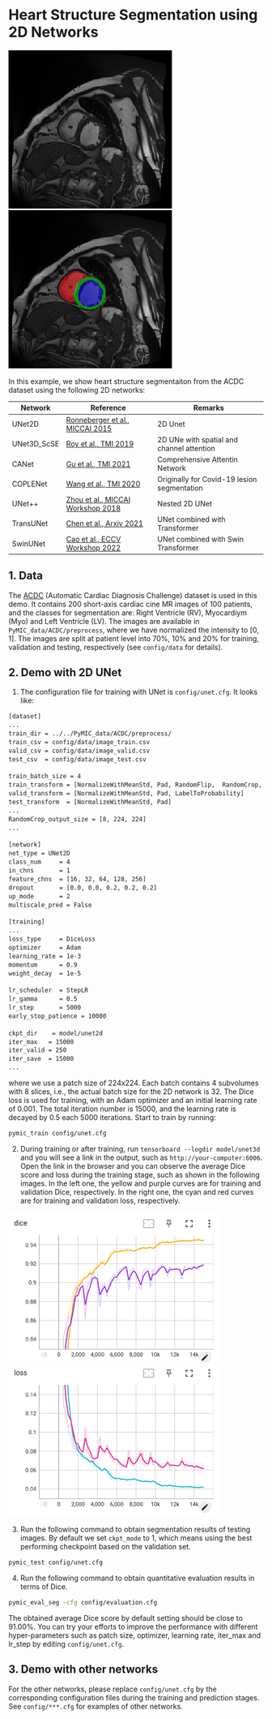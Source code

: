# Heart Structure Segmentation using 2D Networks
<img src="./picture/image.png"/> <img src="./picture/seg.png"/> 

In this example, we show heart structure segmentaiton from the ACDC dataset using the following 2D networks:

|Network  |Reference | Remarks|
|---|---| ---|
|UNet2D | [Ronneberger et al., MICCAI 2015][unet_paper]|  2D Unet|
|UNet3D_ScSE |[Roy et al., TMI 2019][scse_paper]| 2D UNe with spatial and channel attention |
|CANet| [Gu et al., TMI 2021][canet_paper]| Comprehensive Attentin Network|
|COPLENet | [Wang et al., TMI 2020][coplenet]| Originally for Covid-19 lesion segmentation|
|UNet++ | [Zhou et al., MICCAI Workshop 2018][unet++]| Nested 2D UNet |
|TransUNet | [Chen et al., Arxiv 2021][transunet]|  UNet combined with Transformer |
|SwinUNet|  [Cao et al., ECCV Workshop 2022][swinunet]| UNet combined with Swin Transformer |

[unet_paper]:https://link.springer.com/chapter/10.1007/978-3-319-24574-4_28
[scse_paper]:https://ieeexplore.ieee.org/document/8447284
[canet_paper]:https://ieeexplore.ieee.org/abstract/document/9246575
[coplenet]:https://ieeexplore.ieee.org/document/9109297
[unet++]:https://link.springer.com/chapter/10.1007/978-3-030-00889-5_1
[transunet]:https://arxiv.org/abs/2102.04306
[swinunet]:https://link.springer.com/chapter/10.1007/978-3-031-25066-8_9


## 1. Data 
The [ACDC][ACDC_link] (Automatic Cardiac Diagnosis Challenge) dataset is used in this demo. It contains 200 short-axis cardiac cine MR images of 100 patients, and the classes for segmentation are: Right Ventricle (RV), Myocardiym (Myo) and Left Ventricle (LV). The images are available in `PyMIC_data/ACDC/preprocess`, where we have normalized the intensity to [0, 1]. The images are split at patient level into 70%, 10% and 20% for training, validation  and testing, respectively (see `config/data` for details).

[ACDC_link]:https://www.creatis.insa-lyon.fr/Challenge/acdc/databases.html

## 2. Demo with 2D UNet
1. The configuration file for training with  UNet is `config/unet.cfg`. It looks like:

```bash
[dataset]
...
train_dir = ../../PyMIC_data/ACDC/preprocess/
train_csv = config/data/image_train.csv
valid_csv = config/data/image_valid.csv
test_csv  = config/data/image_test.csv

train_batch_size = 4
train_transform = [NormalizeWithMeanStd, Pad, RandomFlip,  RandomCrop, LabelToProbability]
valid_transform = [NormalizeWithMeanStd, Pad, LabelToProbability]
test_transform  = [NormalizeWithMeanStd, Pad]
...
RandomCrop_output_size = [8, 224, 224]
...

[network]
net_type = UNet2D
class_num     = 4
in_chns       = 1
feature_chns  = [16, 32, 64, 128, 256]
dropout       = [0.0, 0.0, 0.2, 0.2, 0.2]
up_mode       = 2
multiscale_pred = False

[training]
...
loss_type     = DiceLoss
optimizer     = Adam
learning_rate = 1e-3
momentum      = 0.9
weight_decay  = 1e-5

lr_scheduler  = StepLR
lr_gamma      = 0.5
lr_step       = 5000
early_stop_patience = 10000

ckpt_dir    = model/unet2d
iter_max   = 15000
iter_valid = 250
iter_save  = 15000
...
```

where  we use a patch size of 224x224. Each batch contains 4 subvolumes with 8 slices, i.e., the actual batch size for the 2D network is 32. The Dice loss is used for training, with an Adam optimizer and an initial learning rate of 0.001. The total iteration number is 15000, and the learning rate is decayed by 0.5 each 5000 iterations.  Start to train by running:
 
```bash
pymic_train config/unet.cfg
```


2. During training or after training, run `tensorboard --logdir model/unet3d` and you will see a link in the output, such as `http://your-computer:6006`. Open the link in the browser and you can observe the average Dice score and loss during the training stage, such as shown in the following images. In the left one, the yellow and purple curves are for training and validation Dice,  respectively.  In the right one, the cyan and red curves are for training and validation loss,  respectively.

![avg_dice](./picture/training_dice.png)
![avg_loss](./picture/training_loss.png)

3. Run the following command to obtain segmentation results of testing images. By default we set `ckpt_mode` to 1, which means using the best performing checkpoint based on the validation set.

```bash
pymic_test config/unet.cfg
```

4. Run the following command to obtain quantitative evaluation results in terms of Dice. 

```bash
pymic_eval_seg -cfg config/evaluation.cfg
```

The obtained average Dice score by default setting should be close to 91.00%. You can try your efforts to improve the performance with different hyper-parameters such as patch size, optimizer, learning rate, iter_max and lr_step by editing `config/unet.cfg`.


## 3. Demo with other networks

For the other networks, please replace `config/unet.cfg` by the corresponding configuration files during the training and prediction stages. See `config/***.cfg` for examples of other networks.

